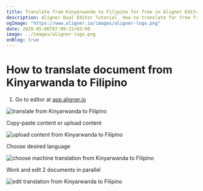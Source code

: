 ```yaml
---
title: Translate from Kinyarwanda to Filipino for free in Aligner Editor
description: Aligner Dual Editor Tutorial. How to translate for free from Kinyarwanda to Filipino. Aligner is multilingual document management platform. 
ogImage: "https://www.aligner.io/images/aligner-logo.png"
date: 2020-05-06T07:09:21+03:00
image: ../images/aligner-logo.png
onBlog: true
---
```


# How to translate document from Kinyarwanda to Filipino

1. Go to editor at [app.aligner.io](https://app.aligner.io "Aligner App web page")

![translate from Kinyarwanda to Filipino](../aligner-blank-editor.png "translate from Kinyarwanda to Filipino")

Copy-paste content or upload content

![upload content from Kinyarwanda to Filipino](../aligner-uploaded-document.png "upload content from Kinyarwanda to Filipino")

Choose desired language

![choose machine translation from Kinyarwanda to Filipino](../aligner-language-dropdown.png "choose machine translation from Kinyarwanda to Filipino")

Work and edit 2 documents in parallel

![edit translation from Kinyarwanda to Filipino](../aligner-double-sitded-editor.png "edit translation from Kinyarwanda to Filipino")

